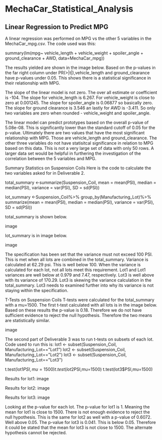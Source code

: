 # MechaCar_Statistical_Analysis



## Linear Regression to Predict MPG
A linear regression was performed on MPG vs the other 5 variables in the MechaCar_mpg.csv. The code used was this:

summary(lm(mpg~ vehicle_length + vehicle_weight + spoiler_angle + ground_clearance + AWD, data=MechaCar_mpg))

The results yielded are shown in the image below. 
Based on the p-values in the far right column under PR(>|t|),vehicle_length and ground_clearance have p-values under 0.05. This shows there is a statistical significance in their relationship with MPG.



The slope of the linear model is not zero. The over all estimate or coefficient is -104. The slope for vehicle_length is 6.267. For vehicle_weight is close to zero at 0.001245. The slope for spoiler_angle is 0.06877 so basically zero. The slope for ground clearance is 3.546 an lastly for AWD is -3.411. So only two variables are zero when rounded - vehicle_weight and spoiler_angle.

The linear model can predict prototypes based on the overall p-value of 5.08e-08. This is significantly lower than the standard cutoff of 0.05 for the p-value. Ultimately there are two values that have the most significant relationship with MPG. Those are vehicle_length and ground_clearance. The other three variables do not have statisitcal significance in relation to MPG based on this data. This is not a very large set of data with only 50 rows. A larger data set would be helpful in furthering the investigation of the correlation between the 5 variables and MPG.

Summary Statistics on Suspension Coils
Here is the code to calculate the two variables asked for in Deliverable 2.

total_summary <-summarize(Suspension_Coil, mean = mean(PSI), median = median(PSI), variance = var(PSI), SD = sd(PSI))

lot_summary <-Suspension_Coil%>% group_by(Manufacturing_Lot)%>% summarize(mean = mean(PSI), median = median(PSI), variance = var(PSI), SD = sd(PSI))

total_summary is shown below.

image

lot_summary is in image below.

image

The specification has been set that the variance must not exceed 100 PSI. This is met when all lots are combined in the total_summary. Variance is calculated at 62.29 psi. This is well below 100. When the variance is calculated for each lot, not all lots meet this requirement. Lot1 and Lot1 variances are well below at 0.979 and 7.47, respectively. Lot3 is well above with its variance of 170.29. Lot3 is skewing the variance calculation in the total_summary. Lot3 needs to examined further into why its variance is not staying within the specification.

T-Tests on Suspension Coils
T-tests were calculated for the total_summary with a mu=1500. The first t-test calculated with all lots is in the image below. Based on these results the p-value is 0.18. Therefore we do not have sufficient evidence to reject the null hypothesis. Therefore the two means are statistically similar.

image

The second part of Deliverable 3 was to run t-tests on subsets of each lot. Code used to run this is: lot1 <- subset(Suspension_Coil, Manufacturing_Lot=="Lot1") lot2 <- subset(Suspension_Coil, Manufacturing_Lot=="Lot2") lot3 <- subset(Suspension_Coil, Manufacturing_Lot=="Lot3")

t.test(lot1$PSI,mu=1500) t.test(lot2$PSI,mu=1500) t.test(lot3$PSI,mu=1500)

Results for lot1: image

Results for lot2: image

Results for lot3: image

Looking at the p-value for each lot. The p-value for lot1 is 1. Meaning the mean for lot1 is close to 1500. There is not enough evidence to reject the null hypothesis. This is the same for lot2 as well with a p-value of 0.6072. Well above 0.05. The p-value for lot3 is 0.041. This is below 0.05. Therefore it could be stated that the mean for lot3 is not close to 1500. The alternate hypothesis cannot be rejected.
